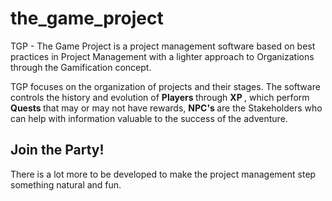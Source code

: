# the_game_project
TGP - The Game Project is a project management software based on best practices in Project Management with a lighter 
approach to Organizations through the Gamification concept.  

TGP focuses on the organization of projects and their stages. 
The software controls the history and evolution of <b> Players </b> through <b> XP </b>, which perform <b> Quests </b> that may
or may not have rewards, <b> NPC's </b> are the Stakeholders who can help with information valuable to the success of the adventure.  

<h2>Join the Party!</h2>
There is a lot more to be developed to make the project management step something natural and fun.
